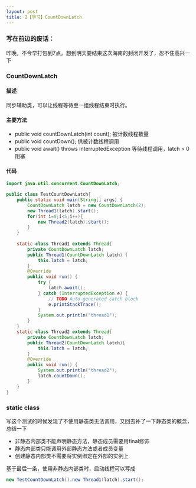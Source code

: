 ```yaml
---
layout: post
title: 2【学习】CountDownLatch
---
```



### 写在前边的废话：

昨晚，不今早打包到7点。想到明天要结束这次海南的封闭开发了，忍不住高兴一下

### CountDownLatch

#### 描述

同步辅助类，可以让线程等待至一组线程结束时执行。

#### 主要方法

- public void countDownLatch(int count); 被计数线程数量
- public void countDown(); 供被计数线程调用
- public void await() throws InterruptedException 等待线程调用，latch > 0 阻塞

#### 代码
```java 
import java.util.concurrent.CountDownLatch;

public class TestCountDownLatch{
	public static void main(String[] args) {
		CountDownLatch latch = new CountDownLatch(2);
		new Thread1(latch).start();
		for(int i=0;i<5;i++){
			new Thread2(latch).start();
		}
	}
	
	static class Thread1 extends Thread{
		private CountDownLatch latch;
		public Thread1(CountDownLatch latch) {
			this.latch = latch;
		}
		@Override
		public void run() {
			try {
				latch.await();
			} catch (InterruptedException e) {
				// TODO Auto-generated catch block
				e.printStackTrace();
			}
			System.out.println("thread1");
		}
	}
	static class Thread2 extends Thread{
		private CountDownLatch latch;
		public Thread2(CountDownLatch latch){
			this.latch = latch;
		}
		@Override
		public void run() {
			System.out.println("thread2");
			latch.countDown();
		}
	}
}

```

### static class

写这个测试的时候发现了不使用静态类无法调用，又回去补了一下静态类的概念，总结一下

- 非静态内部类不能声明静态方法，静态成员需要用final修饰 
- 静态内部类只能调用外部静态方法或者成员变量
- 创建静态内部类不需要将实例绑定在外部的实例上

基于最后一条，使用非静态内部类时，启动线程可以写成

```java
new TestCountDownLatch().new Thread1(latch).start();

```

